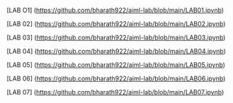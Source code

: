 [LAB O1] (https://github.com/bharath922/aiml-lab/blob/main/LAB01.ipynb)

[LAB 02] (https://github.com/bharath922/aiml-lab/blob/main/LAB02.ipynb)

[LAB 03] (https://github.com/bharath922/aiml-lab/blob/main/LAB03.ipynb)

[LAB 04] (https://github.com/bharath922/aiml-lab/blob/main/LAB04.ipynb)

[LAB 05] (https://github.com/bharath922/aiml-lab/blob/main/LAB05.ipynb)

[LAB 06] (https://github.com/bharath922/aiml-lab/blob/main/LAB06.ipynb)

[LAB 07] (https://github.com/bharath922/aiml-lab/blob/main/LAB07.ipynb)

